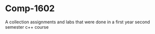 # Comp-1602

A collection assignments and labs that were done in a first year second semester c++ course

